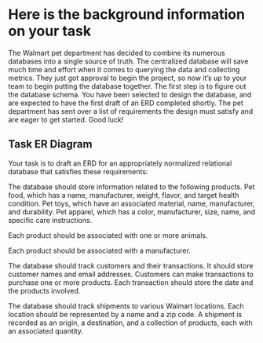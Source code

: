 # Here is the background information on your task


The Walmart pet department has decided to combine its numerous databases into a single source of truth. The centralized database will save much time and effort when it comes to querying the data and collecting metrics. They just got approval to begin the project, so now it’s up to your team to begin putting the database together. The first step is to figure out the database schema. You have been selected to design the database, and are expected to have the first draft of an ERD completed shortly. The pet department has sent over a list of requirements the design must satisfy and are eager to get started. Good luck!
## Task ER Diagram
Your task is to draft an ERD for an appropriately normalized relational database that satisfies these requirements:

The database should store information related to the following products.
Pet food, which has a name, manufacturer, weight, flavor, and target health condition.
Pet toys, which have an associated material, name, manufacturer, and durability.
Pet apparel, which has a color, manufacturer, size, name, and specific care instructions.
 
Each product should be associated with one or more animals.
 
Each product should be associated with a manufacturer.
 
The database should track customers and their transactions.
It should store customer names and email addresses.
Customers can make transactions to purchase one or more products.
Each transaction should store the date and the products involved.
 
The database should track shipments to various Walmart locations.
Each location should be represented by a name and a zip code.
A shipment is recorded as an origin, a destination, and a collection of products, each with an associated quantity.